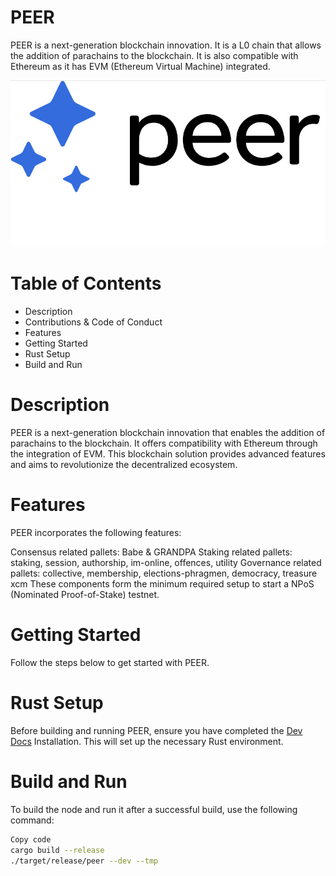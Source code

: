 <h1></p>PEER</code></h1>

PEER is a next-generation blockchain innovation. It is a L0 chain that allows the addition of parachains to the blockchain. It is also compatible with Ethereum as it has EVM (Ethereum Virtual Machine) integrated.

<p align="center">
  <img src="/peer.jpg">
</p>

# Table of Contents
* Description
* Contributions & Code of Conduct
* Features
* Getting Started
* Rust Setup
* Build and Run


# Description
PEER is a next-generation blockchain innovation that enables the addition of parachains to the blockchain. It offers compatibility with Ethereum through the integration of EVM. This blockchain solution provides advanced features and aims to revolutionize the decentralized ecosystem.


# Features
PEER incorporates the following features:

Consensus related pallets: Babe & GRANDPA
Staking related pallets: staking, session, authorship, im-online, offences, utility
Governance related pallets: collective, membership, elections-phragmen, democracy, treasure
xcm
These components form the minimum required setup to start a NPoS (Nominated Proof-of-Stake) testnet.

# Getting Started
Follow the steps below to get started with PEER.

# Rust Setup
Before building and running PEER, ensure you have completed the [Dev Docs](https://docs.substrate.io/install/) Installation. This will set up the necessary Rust environment.

# Build and Run
To build the node and run it after a successful build, use the following command:

```sh
Copy code
cargo build --release
./target/release/peer --dev --tmp
